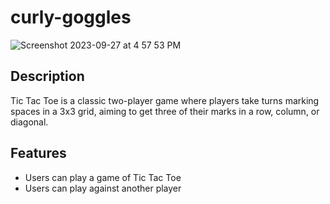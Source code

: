# curly-goggles

![Screenshot 2023-09-27 at 4 57 53 PM](https://github.com/knoxjess/curly-goggles/assets/110634800/63e2f165-e855-4eed-963e-d1fe31b01db1)


## Description
  Tic Tac Toe is a classic two-player game where players take turns marking spaces in a 3x3 grid, aiming to get three of their marks in a row, column, or diagonal.

## Features
* Users can play a game of Tic Tac Toe
* Users can play against another player 
















